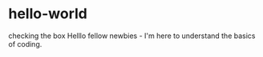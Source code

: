 # hello-world
checking the box
Helllo fellow newbies - I'm here to understand the basics of coding.
